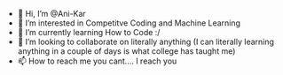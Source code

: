 - 👋 Hi, I’m @Ani-Kar
- 👀 I’m interested in Competitve Coding and Machine Learning
- 🌱 I’m currently learning How to Code :/
- 💞️ I’m looking to collaborate on literally anything (I can literally learning anything in a couple of days is what college has taught me)
- 📫 How to reach me you cant.... I reach you

<!---
Ani-Kar/Ani-Kar is a ✨ special ✨ repository because its `README.md` (this file) appears on your GitHub profile.
You can click the Preview link to take a look at your changes.
--->
